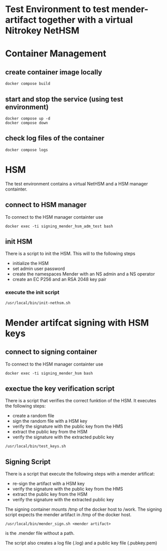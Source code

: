 # Test Environment to test mender-artifact together with a virtual Nitrokey NetHSM

# Container Management
## create container image locally
```
docker compose build
```

## start and stop the service (using test environment)
```
docker compose up -d
docker compose down
```


## check log files of the container
```
docker compose logs
```

# HSM
The test environment contains a virtual NetHSM and a HSM manager containter.
## connect to HSM manager
To connect to the HSM manager containter use
```
docker exec -ti signing_mender_hsm_adm_test bash
```

## init HSM
There is a script to init the HSM. This will to the following steps
* initialize the HSM
* set admin user password
* create the namespaces Mender with an NS admin and a NS operator
* create an EC P256 and an RSA 2048 key pair

### execute the init script
```
/usr/local/bin/init-nethsm.sh
```

# Mender artifcat signing with HSM keys

## connect to signing container
To connect to the HSM manager containter use
```
docker exec -ti signing_mender_hsm bash
```

## exectue the key verification script
There is a script that verifies the correct funktion of the HSM. It executes the following steps:
* create a random file
* sign the random file with a HSM key
* verify the signature with the public key from the HMS
* extract the public key from the HSM
* verify the signature with the extracted public key

```
/usr/local/bin/test_keys.sh
```

## Signing Script
There is a script that execute the following steps with a mender artificat:
* re-sign the artifact with a HSM key
* verify the signature with the public key from the HMS
* extract the public key from the HSM
* verify the signature with the extracted public key

The signing container mounts /tmp of the docker host to /work. The signing script expects the mender artifact in /tmp of the docker host.

```
/usr/local/bin/mender_sign.sh <mender artifact>
```
<mender artifact> is the .mender file without a path.

The script also creates a log file (<mender artifact>.log) and a public key file (<mender artifact>.pubkey.pem)
